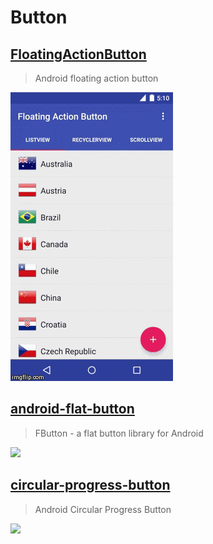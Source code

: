 Button
==

[FloatingActionButton](https://github.com/makovkastar/FloatingActionButton)
--
> Android floating action button

![](https://github.com/makovkastar/FloatingActionButton/raw/master/art/demo.gif)

[android-flat-button](https://github.com/hoang8f/android-flat-button)
--
> FButton - a flat button library for Android

![](https://raw.githubusercontent.com/hoang8f/android-flat-button/master/screenshot/screenshot.gif)

[circular-progress-button](https://github.com/dmytrodanylyk/circular-progress-button)
--
> Android Circular Progress Button

![](https://github.com/dmytrodanylyk/circular-progress-button/raw/master/screenshots/intro.gif)
